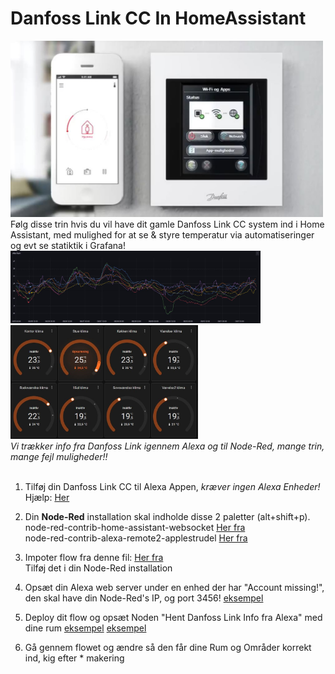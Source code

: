 # Danfoss Link CC In HomeAssistant <br>
<img src="https://github.com/michaelflarsen/danfosslink-in-HA/blob/main/danfosslink.JPG" alt="Controller" width="500">
Følg disse trin hvis du vil have dit gamle Danfoss Link CC system ind i Home Assistant, med mulighed for at se & styre temperatur via automatiseringer og evt se statiktik i Grafana!<br>
<img src="https://github.com/michaelflarsen/danfosslink-in-HA/blob/main/grafanaTemp.JPG" alt="Grafana" width="400">
<img src="https://github.com/michaelflarsen/danfosslink-in-HA/blob/main/haKlima.JPG" alt="Grafana" width="300">
<br>
<i>Vi trækker info fra Danfoss Link igennem Alexa og til Node-Red, mange trin, mange fejl muligheder!!</i>
<br><br>

1. Tilføj din Danfoss Link CC til Alexa Appen, <i>kræver ingen Alexa Enheder!</i>
    <br>Hjælp: <a href="https://github.com/michaelflarsen/danfosslink-in-HA/blob/main/danfossAlexaSetup.pdf">Her</a> 

2. Din <b>Node-Red</b> installation skal indholde disse 2 paletter (alt+shift+p).
    <br> node-red-contrib-home-assistant-websocket <a href="https://flows.nodered.org/node/node-red-contrib-home-assistant-websocket">Her fra</a>
    <br> node-red-contrib-alexa-remote2-applestrudel <a href="https://flows.nodered.org/node/node-red-contrib-alexa-remote2-applestrudel">Her fra</a>
   
3. Impoter flow fra denne fil: <a href="https://github.com/michaelflarsen/danfosslink-in-HA/blob/main/Node-Red%20Flow">Her fra</a><br>
    Tilføj det i din Node-Red installation
   
5. Opsæt din Alexa web server under en enhed der har "Account missing!", den skal have din Node-Red's IP, og port 3456! <a href="https://raw.githubusercontent.com/michaelflarsen/danfosslink-in-HA/main/alexaServerIp.JPG">eksempel</a>

6. Deploy dit flow og opsæt Noden "Hent Danfoss Link Info fra Alexa" med dine rum
<a href="https://raw.githubusercontent.com/michaelflarsen/danfosslink-in-HA/main/findRum.JPG">eksempel</a>
<a href="https://raw.githubusercontent.com/michaelflarsen/danfosslink-in-HA/main/haFejlVedHentInfo2.JPG">eksempel</a>

7. Gå gennem flowet og ændre så den får dine Rum og Områder korrekt ind, kig efter * makering


